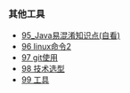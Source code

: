 # 
### 其他工具
 + [95_Java易混淆知识点(自看)](zh-other/95_Java易混淆知识点(自看).md)
 + [96 linux命令2](zh-other/96_linux命令2.md)
 + [97 git使用](zh-other/97_git.md)
 + [98 技术选型](zh-other/98_技术选型.md)
 + [99 工具](zh-other/99_工具.md)

